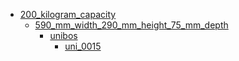 * [200_kilogram_capacity](200_kilogram_capacity)
  * [590_mm_width_290_mm_height_75_mm_depth](200_kilogram_capacity/590_mm_width_290_mm_height_75_mm_depth)
    * [unibos](200_kilogram_capacity/590_mm_width_290_mm_height_75_mm_depth/unibos)
      * [uni_0015](200_kilogram_capacity/590_mm_width_290_mm_height_75_mm_depth/unibos/uni_0015)
